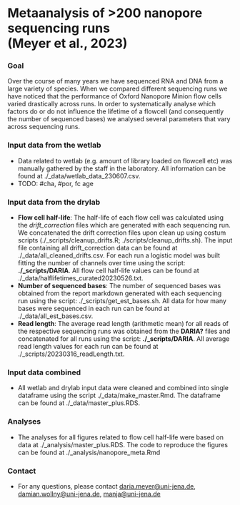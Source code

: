# Metaanalysis of >200 nanopore sequencing runs <br /> (Meyer et al., 2023)

### Goal
Over the course of many years we have sequenced RNA and DNA from a large variety of species. When we compared different sequencing runs we have noticed that the performance of Oxford Nanopore Minion flow cells varied drastically across runs. In order to systematically analyse which factors do or do not influence the lifetime of a flowcell (and consequently the number of sequenced bases) we analysed several parameters that vary across sequencing runs.

### Input data from the wetlab
- Data related to wetlab (e.g. amount of library loaded on flowcell etc) was manually gathered by the staff in the laboratory. All information can be found at ./_data/wetlab_data_230607.csv.
- TODO: \#cha, \#por, fc age

### Input data from the drylab
- **Flow cell half-life**: The half-life of each flow cell was calculated using the *drift_correction* files which are generated with each sequencing run. We concatenated the drift correction files upon clean up using costum scripts (./_scripts/cleanup_drifts.R; ./scripts/cleanup_drifts.sh). The input file containing all drift_correction data can be found at ./_data/all_cleaned_drifts.csv. For each run a logistic model was built fitting the number of channels over time using the script: **./_scripts/DARIA**. All flow cell half-life values can be found at ./_data/halflifetimes_curated20230526.txt.
- **Number of sequenced bases**: The number of sequenced bases was obtained from the report markdown generated with each sequencing run using the script: ./_scripts/get_est_bases.sh. All data for how many bases were sequenced in each run can be found at ./_data/all_est_bases.csv.
- **Read length**: The average read length (arithmetic mean) for all reads of the respective sequencing runs was obtained from the **DARIA?** files and concatenated for all runs using the script: **./_scripts/DARIA**. All average read length values for each run can be found at ./_scripts/20230316_readLength.txt.

### Input data combined
- All wetlab and drylab input data were cleaned and combined into single dataframe using the script ./_data/make_master.Rmd. The dataframe can be found at ./_data/master_plus.RDS.

### Analyses
- The analyses for all figures related to flow cell half-life were based on data at ./_analysis/master_plus.RDS. The code to reproduce the figures can be found at ./_analysis/nanopore_meta.Rmd

### Contact
- For any questions, please contact <daria.meyer@uni-jena.de>, <damian.wollny@uni-jena.de>, <manja@uni-jena.de>
